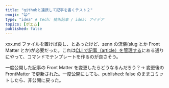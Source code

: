 ```yaml
---
title: "githubと連携して記事を書くテスト２"
emoji: "😁"
type: "idea" # tech: 技術記事 / idea: アイデア
topics: [ポエム]
published: false
---
```


xxx.md ファイルを置けば良し、とあったけど、zenn の流儀(slug とか Front Matter とか)が必要だった。これは[CLI で記事（article）を管理する](https://zenn.dev/zenn/articles/zenn-cli-guide)にある通りにやって、コマンドでテンプレートを作るのが良さそう。

一度公開した記事の Front Matter を変更したらどうなるんだろう？→ 変更後の FrontMatter で更新された。一度公開にしても、published: false のままコミットしたら、非公開に戻った。
